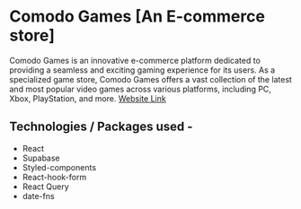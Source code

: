 # Comodo Games [An E-commerce store]

Comodo Games is an innovative e-commerce platform dedicated to providing a seamless and exciting gaming experience for its users. As a specialized game store, Comodo Games offers a vast collection of the latest and most popular video games across various platforms, including PC, Xbox, PlayStation, and more.
[Website Link](https://comodo-games.netlify.app/)

## Technologies / Packages used -

- React
- Supabase
- Styled-components
- React-hook-form
- React Query
- date-fns
